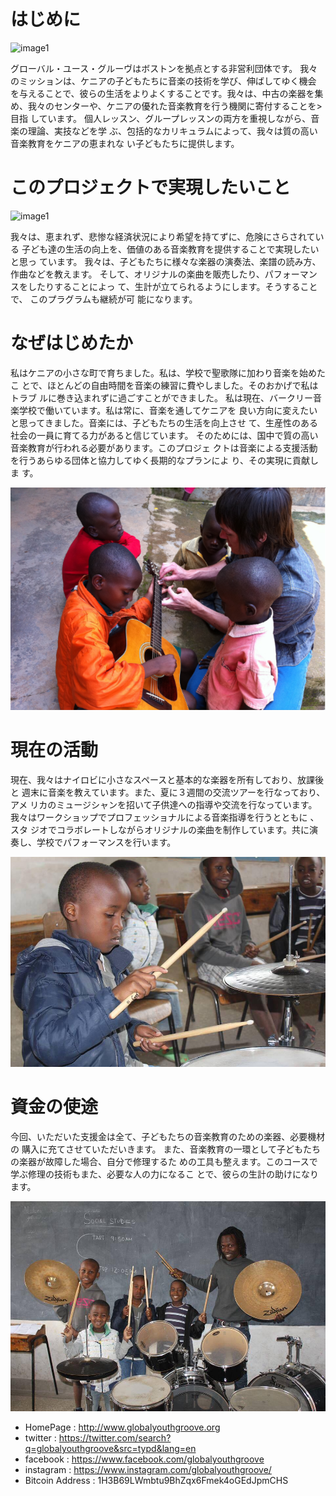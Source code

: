 # はじめに

![image1](/data/projects/03_gyg/1.png)

グローバル・ユース・グルーヴはボストンを拠点とする非営利団体です。 我々のミッションは、ケニアの子どもたちに音楽の技術を学び、伸ばしてゆく機会 を与えることで、彼らの生活をよりよくすることです。我々は、中古の楽器を集 め、我々のセンターや、ケニアの優れた音楽教育を行う機関に寄付することを>目指 しています。 個人レッスン、グループレッスンの両方を重視しながら、音楽の理論、実技などを学 ぶ、包括的なカリキュラムによって、我々は質の高い音楽教育をケニアの恵まれな い子どもたちに提供します。

# このプロジェクトで実現したいこと

![image1](/data/projects/03_gyg/2.png)

我々は、恵まれず、悲惨な経済状況により希望を持てずに、危険にさらされている 子ども達の生活の向上を、価値のある音楽教育を提供することで実現したいと思っ ています。 我々は、子どもたちに様々な楽器の演奏法、楽譜の読み方、作曲などを教えます。 そして、オリジナルの楽曲を販売したり、パフォーマンスをしたりすることによっ て、生計が立てられるようにします。そうすることで、 このプラグラムも継続が可 能になります。

# なぜはじめたか

私はケニアの小さな町で育ちました。私は、学校で聖歌隊に加わり音楽を始めたこ とで、ほとんどの自由時間を音楽の練習に費やしました。そのおかげで私はトラブ ルに巻き込まれずに過ごすことができました。 私は現在、バークリー音楽学校で働いています。私は常に、音楽を通してケニアを 良い方向に変えたい と思ってきました。音楽には、子どもたちの生活を向上させ て、生産性のある社会の一員に育てる力があると信じています。 そのためには、国中で質の高い音楽教育が行われる必要があります。このプロジェ クトは音楽による支援活動を行うあらゆる団体と協力してゆく長期的なプランによ り、その実現に貢献しま す。

![image1](/data/projects/03_gyg/3.png)

# 現在の活動

現在、我々はナイロビに小さなスペースと基本的な楽器を所有しており、放課後と 週末に音楽を教えています。また、夏に３週間の交流ツアーを行なっており、アメ リカのミュージシャンを招いて子供達への指導や交流を行なっています。 我々はワークショップでプロフェッショナルによる音楽指導を行うとともに 、スタ ジオでコラボレートしながらオリジナルの楽曲を制作しています。共に演奏し、学校でパフォーマンスを行います。

![image1](/data/projects/03_gyg/4.jpg)

# 資金の使途

今回、いただいた支援金は全て、子どもたちの音楽教育のための楽器、必要機材の 購入に充てさせていただいきます。 また、音楽教育の一環として子どもたちの楽器が故障した場合、自分で修理するた めの工具も整えます。このコースで学ぶ修理の技術もまた、必要な人の力になるこ とで、彼らの生計の助けになり ます。

![image1](/data/projects/03_gyg/5.jpg)

- HomePage : <a href="http://www.globalyouthgroove.org" target="blank">http://www.globalyouthgroove.org</a>
- twitter : <a href="https://twitter.com/search?q=globalyouthgroove&src=typd&lang=en" target="blank">https://twitter.com/search?q=globalyouthgroove&src=typd&lang=en</a>
- facebook : <a href="https://www.facebook.com/globalyouthgroove" target="blank">https://www.facebook.com/globalyouthgroove</a>
- instagram : <a href="https://www.instagram.com/globalyouthgroove/" target="blank">https://www.instagram.com/globalyouthgroove/</a>
- Bitcoin Address : 1H3B69LWmbtu9BhZqx6Fmek4oGEdJpmCHS
